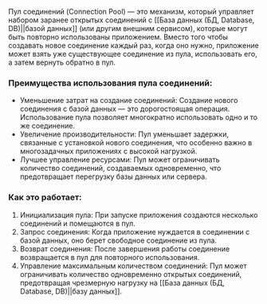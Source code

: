 Пул соединений (Connection Pool) — это механизм, который управляет набором заранее открытых соединений с [[База данных (БД, Database, DB)||базой данных]] (или другим внешним сервисом), которые могут быть повторно использованы приложением. Вместо того чтобы создавать новое соединение каждый раз, когда оно нужно, приложение может взять уже существующее соединение из пула, использовать его, а затем вернуть обратно в пул.

### Преимущества использования пула соединений:

- Уменьшение затрат на создание соединений: Создание нового соединения с базой данных — это дорогостоящая операция. Использование пула позволяет многократно использовать одно и то же соединение.
- Увеличение производительности: Пул уменьшает задержки, связанные с установкой нового соединения, что особенно важно в многозадачных приложениях с высокой нагрузкой.
- Лучшее управление ресурсами: Пул может ограничивать количество соединений, создаваемых одновременно, что предотвращает перегрузку базы данных или сервера.

### Как это работает:

1. Инициализация пула: При запуске приложения создаются несколько соединений и помещаются в пул.
2. Запрос соединения: Когда приложение нуждается в соединении с базой данных, оно берет свободное соединение из пула.
3. Возврат соединения: После завершения работы соединение возвращается в пул для повторного использования.
4. Управление максимальным количеством соединений: Пул может ограничивать количество одновременно открытых соединений, предотвращая чрезмерную нагрузку на [[База данных (БД, Database, DB)||базу данных]].